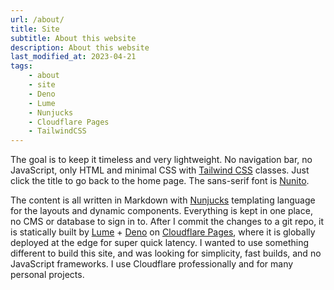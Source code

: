 ```yaml
---
url: /about/
title: Site
subtitle: About this website
description: About this website
last_modified_at: 2023-04-21
tags:
    - about
    - site
    - Deno
    - Lume
    - Nunjucks
    - Cloudflare Pages
    - TailwindCSS
---
```


The goal is to keep it timeless and very lightweight. No navigation bar, no JavaScript, only HTML and minimal CSS with [Tailwind CSS](https://tailwindcss.com/) classes. Just click the title to go back to the home page. The sans-serif font is [Nunito](https://fonts.google.com/specimen/Nunito).

The content is all written in Markdown with [Nunjucks](https://mozilla.github.io/nunjucks/) templating language for the layouts and dynamic components. Everything is kept in one place, no CMS or database to sign in to.  After I commit the changes to a git repo, it is statically built by [Lume](https://lume.land/) + [Deno](https://deno.land/) on [Cloudflare Pages](https://pages.cloudflare.com/), where it is globally deployed at the edge for super quick latency. I wanted to use something different to build this site, and was looking for simplicity, fast builds, and no JavaScript frameworks.  I use Cloudflare professionally and for many personal projects. 
